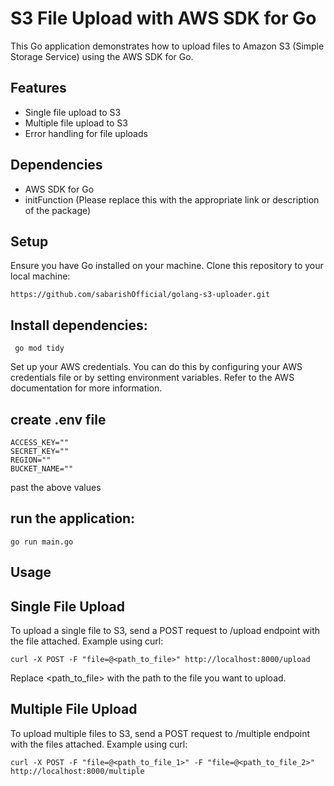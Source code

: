 
# S3 File Upload with AWS SDK for Go

This Go application demonstrates how to upload files to Amazon S3 (Simple Storage Service) using the AWS SDK for Go.

## Features

- Single file upload to S3
- Multiple file upload to S3
- Error handling for file uploads

## Dependencies
- AWS SDK for Go
- initFunction (Please replace this with the appropriate link or description of the package)

## Setup
Ensure you have Go installed on your machine.
Clone this repository to your local machine:
```
https://github.com/sabarishOfficial/golang-s3-uploader.git
```
## Install dependencies:

```
 go mod tidy
```
Set up your AWS credentials. You can do this by configuring your AWS credentials file or by setting environment variables. Refer to the AWS documentation for more information.

## create .env file
```
ACCESS_KEY=""
SECRET_KEY=""
REGION=""
BUCKET_NAME=""
```
past the above values

## run the application:
```
go run main.go
```
## Usage
## Single File Upload

To upload a single file to S3, send a POST request to /upload endpoint with the file attached. Example using curl:
```
curl -X POST -F "file=@<path_to_file>" http://localhost:8000/upload
```
Replace <path_to_file> with the path to the file you want to upload.

## Multiple File Upload

To upload multiple files to S3, send a POST request to /multiple endpoint with the files attached. Example using curl:
```
curl -X POST -F "file=@<path_to_file_1>" -F "file=@<path_to_file_2>" http://localhost:8000/multiple
```